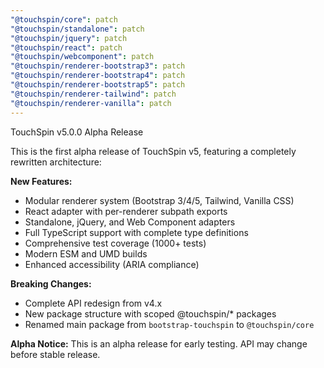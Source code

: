 ```yaml
---
"@touchspin/core": patch
"@touchspin/standalone": patch
"@touchspin/jquery": patch
"@touchspin/react": patch
"@touchspin/webcomponent": patch
"@touchspin/renderer-bootstrap3": patch
"@touchspin/renderer-bootstrap4": patch
"@touchspin/renderer-bootstrap5": patch
"@touchspin/renderer-tailwind": patch
"@touchspin/renderer-vanilla": patch
---
```


TouchSpin v5.0.0 Alpha Release

This is the first alpha release of TouchSpin v5, featuring a completely rewritten architecture:

**New Features:**
- Modular renderer system (Bootstrap 3/4/5, Tailwind, Vanilla CSS)
- React adapter with per-renderer subpath exports
- Standalone, jQuery, and Web Component adapters
- Full TypeScript support with complete type definitions
- Comprehensive test coverage (1000+ tests)
- Modern ESM and UMD builds
- Enhanced accessibility (ARIA compliance)

**Breaking Changes:**
- Complete API redesign from v4.x
- New package structure with scoped @touchspin/* packages
- Renamed main package from `bootstrap-touchspin` to `@touchspin/core`

**Alpha Notice:**
This is an alpha release for early testing. API may change before stable release.
